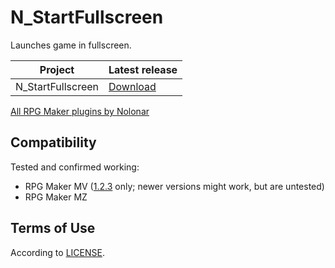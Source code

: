 # N_StartFullscreen
Launches game in fullscreen.

| Project           | Latest release      |
| ----------------- | ------------------- |
| N_StartFullscreen | [Download][release] |

[All RPG Maker plugins by Nolonar][hub]

## Compatibility
Tested and confirmed working:
- RPG Maker MV ([1.2.3][release_1_2_3] only; newer versions might work, but are untested)
- RPG Maker MZ

## Terms of Use
According to [LICENSE](LICENSE).

  [hub]: https://github.com/Nolonar/RM_Plugins
  [release]: https://github.com/Nolonar/RM_Plugins-StartFullscreen/releases/latest/download/N_StartFullscreen.js
  [release_1_2_3]: https://github.com/Nolonar/RM_Plugins-StartFullscreen/releases/download/v1.2.3/N_StartFullscreen.js
